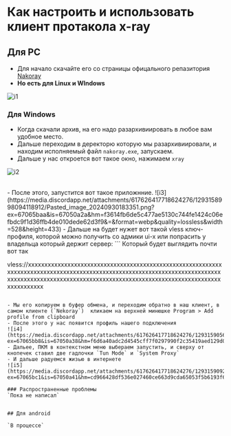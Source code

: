 # Как настроить и использовать клиент протакола x-ray

## Для PC
- Для начало скачайте его со страницы офицального репазитория [Nakoray](https://github.com/MatsuriDayo/nekoray/releases/tag/3.26)
- __Но есть для Linux и WIndows__

![i1](https://media.discordapp.net/attachments/617626417718624276/1293158975352606741/Pasted_image_20240930180817.png?ex=67065ba5&is=67050a25&hm=3420ac1b9755bf899e72e0ca8a5252b2ce000d41db89b07acde9b4b4f8108f52&=&format=webp&quality=lossless&width=960&height=208)

### Для Windows

- Когда скачали архив, на его надо разархивиировать в любое вам удобное место.
-  Дальше переходим в деректорю которую мы разархивиировали, и находим исполняемый файл `nakoray.exe`, запускаем.
- Дальше у нас откроется вот такое окно, нажимаем `xray`

![i2](https://media.discordapp.net/attachments/617626417718624276/1293159025013297162/Pasted_image_20240930184616.png?ex=67065bb1&is=67050a31&hm=2853de915ebdef56a86f57cf957c7fe0d97656e2b84cf4a15e72f3dd48c9c2b2&=&format=webp&quality=lossless&width=407&height=334)

<br/>
- После этого, запустится вот такое приложнние.
![i3](https://media.discordapp.net/attachments/617626417718624276/1293158998094118912/Pasted_image_20240930183351.png?ex=67065baa&is=67050a2a&hm=f3614fb6de5c477ae5130c744fe1424c06efbdc9f1d36ffb4de010dede62d3f9&=&format=webp&quality=lossless&width=528&height=433)
- Дальше на будет нужет вот такой vless ключ-профиля, которой можно получить со адмики ui-x или попрасить у владельца который держит сервер:
```
Который будет выглядить почти вот так

vless://xxxxxxxxxxxxxxxxxxxxxxxxxxxxxxxxxxxxxxxxxxxxxxxxxxxxxxxxxxxxxxxxxxxxxxxxxxxxxxxxxxxxxxxxxxxxxxxxxxxxxxxxxxxxxxxxxxxxxxxxxxxxxxxxxxxxxxxxxxxxxxxxxxxxxxxxxxxxxxxxxxxxxxxxxxxxxxxxxxxxxxxxxxxxxxxxxxxxxxxx
```

- Мы его копируем в буфер обмена, и переходим обратно в наш клиент, в самом клиенте (`Nekoray`)  кликаем на верхней минюшке Program > Add profile from clipboard
- После этого у нас появится профиль нашего подключения
![i4](https://media.discordapp.net/attachments/617626417718624276/1293159056533360701/Pasted_image_20240930185051.png?ex=67065bb8&is=67050a38&hm=f6d6a40adc2d4545cff7f0297990f2c35419aed129d05e6574b699e434943f71&=&format=webp&quality=lossless&width=717&height=104)
- Дальее, ПКМ в контекстном меню выбераем запустить, и сверху от кнопечек ставил две гадлочки `Tun Mode` и `System Proxy`
- И дальше радуемся жизью в интернете
![i5](https://media.discordapp.net/attachments/617626417718624276/1293159092566753302/Pasted_image_20240930185559.png?ex=67065bc1&is=67050a41&hm=cd966428df536e027460ce663d9cda65053f5b6193f63c97672889ced6628252&=&format=webp&quality=lossless&width=960&height=204)

### Распространенные проблемы 
`Пока не написал`


## Для android

`В процессе`
